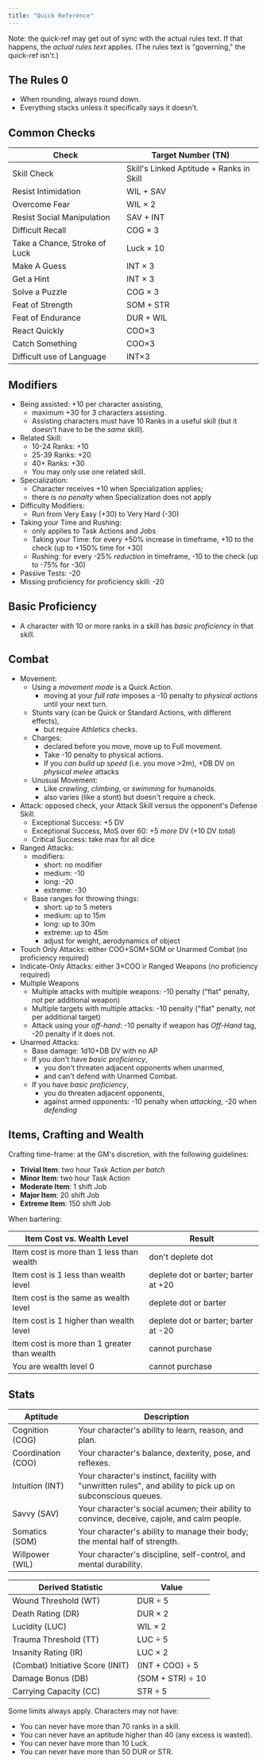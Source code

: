 ```yaml
---
title: "Quick Reference"
---
```


Note: the quick-ref may get out of sync with the actual rules text.
If that happens, the *actual rules text* applies.
(The rules text is "governing," the quick-ref isn't.)

## The Rules 0

- When rounding, always round down.
- Everything stacks unless it specifically says it doesn’t.

## Common Checks

| Check | Target Number (TN) |
| ----- | ------------------ |
| Skill Check | Skill's Linked Aptitude + Ranks in Skill |
| Resist Intimidation | WIL + SAV |
| Overcome Fear | WIL × 2 |
| Resist Social Manipulation | SAV + INT |
| Difficult Recall | COG × 3 |
| Take a Chance, Stroke of Luck | Luck × 10 |
| Make A Guess | INT × 3 |
| Get a Hint | INT × 3 |
| Solve a Puzzle | COG × 3 |
| Feat of Strength | SOM + STR |
| Feat of Endurance | DUR + WIL |
| React Quickly | COO×3 |
| Catch Something | COO×3 |
| Difficult use of Language | INT×3 |

## Modifiers

- Being assisted: +10 per character assisting,
  - maximum +30 for 3 characters assisting.
  - Assisting characters must have 10 Ranks in a useful skill (but it doesn't have to be the *same* skill).
- Related Skill:
  - 10-24 Ranks: +10
  - 25-39 Ranks: +20
  - 40+ Ranks: +30
  - You may only use one related skill.
- Specialization:
  - Character receives +10 when Specialization applies;
  - there is *no penalty* when Specialization does not apply
- Difficulty Modifiers:
  - Run from Very Easy (+30) to Very Hard (-30)
- Taking your Time and Rushing:
  - only applies to Task Actions and Jobs
  - Taking your Time: for every +50% increase in timeframe, +10 to the check (up to +150% time for +30)
  - Rushing: for every -25% *reduction* in timeframe, -10 to the check (up to -75% for -30)
- Passive Tests: -20
- Missing proficiency for proficiency skill: -20

## Basic Proficiency

  - A character with 10 or more ranks in a skill has *basic proficiency* in that skill.

## Combat

- Movement:
  - Using a *movement mode* is a Quick Action.
    - moving at your *full rate* imposes a -10 penalty to *physical actions* until your next turn.
  - Stunts vary (can be Quick or Standard Actions, with different effects),
    - but require *Athletics* checks.
  - Charges:
    - declared before you move, move up to Full movement.
    - Take -10 penalty to physical actions.
    - If you *can build up speed* (i.e. you move >2m), +DB DV on *physical* *melee* attacks
  - Unusual Movement:
    - Like *crawling*, *climbing*, or *swimming* for humanoids.
    - also varies (like a stunt) but doesn't require a check.
- Attack: opposed check, your Attack Skill versus the opponent's Defense Skill.
  - Exceptional Success: +5 DV
  - Exceptional Success, MoS over 60: +5 *more* DV (+10 DV *total*)
  - Critical Success: take max for all dice
- Ranged Attacks:
  - modifiers:
    - short: no modifier
    - medium: -10
    - long: -20
    - extreme: -30
  - Base ranges for throwing things:
    - short: up to 5 meters
    - medium: up to 15m
    - long: up to 30m
    - extreme: up to 45m
    - adjust for weight, aerodynamics of object
- Touch Only Attacks: either COO+SOM+SOM or Unarmed Combat (no proficiency required)
- Indicate-Only Attacks: either 3×COO ir Ranged Weapons (no proficiency required)
- Multiple Weapons
  - Multiple attacks with multiple weapons: -10 penalty ("flat" penalty, *not* per additional weapon)
  - Multiple targets with multiple attacks: -10 penalty ("flat" penalty, *not* per additional target)
  - Attack using your *off-hand*: -10 penalty if weapon has *Off-Hand* tag, -20 penalty if it does not.
- Unarmed Attacks:
  - Base damage: 1d10+DB DV with no AP
  - If you don't have *basic proficiency*,
    - you don't threaten adjacent opponents when unarmed,
    - and can't defend with Unarmed Combat.
  - If you have *basic proficiency*,
    - you do threaten adjacent opponents,
    - against armed opponents: -10 penalty when *attacking*, -20 when *defending*

## Items, Crafting and Wealth

Crafting time-frame: at the GM's discretion, with the following guidelines:

- **Trivial Item**: two hour Task Action *per batch*
- **Minor Item**: two hour Task Action
- **Moderate Item**: 1 shift Job
- **Major Item**: 20 shift Job
- **Extreme Item**: 150 shift Job

When bartering:

| Item Cost vs. Wealth Level                   | Result                       |
| -------------------------------------------- | ---------------------------- |
| Item cost is more than 1 less than wealth    | don't deplete dot            |
| Item cost is 1 less than wealth level        | deplete dot or barter; barter at \+20  |
| Item cost is the same as wealth level        | deplete dot or barter        |
| Item cost is 1 higher than wealth level      | deplete dot or barter; barter at \-20  |
| Item cost is more than 1 greater than wealth | cannot purchase              |
| You are wealth level 0                       | cannot purchase              |

## Stats

| Aptitude | Description |
| -------- | ----------- |
| Cognition (COG) | Your character's ability to learn, reason, and plan. |
| Coordination (COO) | Your character's balance, dexterity, pose, and reflexes. |
| Intuition (INT) | Your character's instinct, facility with "unwritten rules", and ability to pick up on subconscious queues. |
| Savvy (SAV) | Your character's social acumen; their ability to convince, deceive, cajole, and calm people. |
| Somatics (SOM) | Your character's ability to manage their body; the mental half of strength. |
| Willpower (WIL) | Your character's discipline, self-control, and mental durability. |

| Derived Statistic  | Value |
| ------------------ | ----- |
| Wound Threshold (WT) | DUR ÷ 5 |
| Death Rating (DR) | DUR × 2 |
| Lucidity (LUC) | WIL × 2 |
| Trauma Threshold (TT) | LUC ÷ 5 |
| Insanity Rating (IR) | LUC × 2 |
| (Combat) Initiative Score (INIT) | (INT + COO) ÷ 5 |
| Damage Bonus (DB) | (SOM + STR) ÷ 10 |
| Carrying Capacity (CC) | STR ÷ 5 |

Some limits always apply. Characters may not have:

- You can never have more than 70 ranks in a skill.
- You can never have an aptitude higher than 40 (any excess is wasted).
- You can never have more than 10 Luck.
- You can never have more than 50 DUR or STR.

